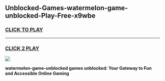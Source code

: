 
## Unblocked-Games-watermelon-game-unblocked-Play-Free-x9wbe
<h3>
<a href="https://premium76.site?title=watermelon-game-unblocked&ref=18A">CLICK TO PLAY</a></h3>
<hr>

<h3>
<a href="https://premium76.site?title=watermelon-game-unblocked&ref=18A">CLICK 2 PLAY</a>
  
</h3>

<a href="https://premium76.site?title=watermelon-game-unblocked&ref=18A"><img src="https://clearcache.store/games.png"></a>


**watermelon-game-unblocked games unblocked: Your Gateway to Fun and Accessible Online Gaming**
